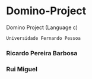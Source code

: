 # Domino-Project
Domino Project (Language c)

`Universidade Fernando Pessoa`

### Ricardo Pereira Barbosa

### Rui Miguel
